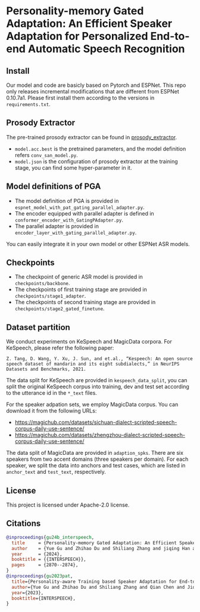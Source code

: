 # Personality-memory Gated Adaptation: An Efficient Speaker Adaptation for Personalized End-to-end Automatic Speech Recognition
## Install
Our model and code are basicly based on Pytorch and ESPNet.
This repo only releases incremental modifications that are different from ESPNet 0.10.7a1.
Please first install them according to the versions in `requirements.txt`.

## Prosody Extractor
The pre-trained prosody extractor can be found in [prosody_extractor](https://github.com/shibeiing/Personality-aware-Training-PAT/tree/main/pretrained_models/prosody_extractor). 
- `model.acc.best` is the pretrained parameters, and the model definition refers `conv_san_model.py`.
- `model.json` is the configuration of prosody extractor at the training stage, you can find some hyper-parameter in it.

## Model definitions of PGA
- The model definition of PGA is provided in `espnet_model_with_pat_gating_parallel_adapter.py`. 
- The encoder equipped with parallel adapter is defined in `conformer_encoder_with_GatingPAdapter.py`.
- The parallel adapter is provided in `encoder_layer_with_gating_parallel_adapter.py`.

You can easily integrate it in your own model or other ESPNet ASR models.

## Checkpoints
- The checkpoint of generic ASR model is provided in `checkpoints/backbone`.
- The checkpoints of first training stage are provided in `checkpoints/stage1_adapter`.
- The checkpoints of second training stage are provided in `checkpoints/stage2_gated_finetune`.


## Dataset partition
We conduct experiments on KeSpeech and MagicData corpora. For KeSpeech, please refer the following paper:

```
Z. Tang, D. Wang, Y. Xu, J. Sun, and et.al., “Kespeech: An open source speech dataset of mandarin and its eight subdialects,” in NeurIPS Datasets and Benchmarks, 2021.
```

The data split for KeSpeech are provided in `kespeech_data_split`, you can split the original KeSpeech corpus into training, dev and test set according to the utterance id in the `*_text` files.

For the speaker adpation sets, we employ MagicData corpus. You can download it from the following URLs:
- https://magichub.com/datasets/sichuan-dialect-scripted-speech-corpus-daily-use-sentence/
- https://magichub.com/datasets/zhengzhou-dialect-scripted-speech-corpus-daily-use-sentence/

The data split of MagicData are provided in `adaption_spks`. There are six speakers from two accent domains (three speakers per domain).
For each speaker, we split the data into anchors and test cases, which are listed in `anchor_text` and `test_text`, respectively.

## License
This project is licensed under Apache-2.0 license.

## Citations

``` bibtex
@inproceedings{gu24b_interspeech,
  title     = {Personality-memory Gated Adaptation: An Efficient Speaker Adaptation for Personalized End-to-end Automatic Speech Recognition},
  author    = {Yue Gu and Zhihao Du and Shiliang Zhang and jiqing Han and Yongjun He},
  year      = {2024},
  booktitle = {{INTERSPEECH}},
  pages     = {2870--2874},
}
@inproceedings{gu2023pat,
  title={Personality-aware Training based Speaker Adaptation for End-to-end Speech Recognition},
  author={Yue Gu and Zhihao Du and Shiliang Zhang and Qian Chen and Jiqing Han},
  year={2023},
  booktitle={INTERSPEECH},
}
```
